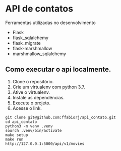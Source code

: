 # API de contatos
Ferramentas utilizadas no desenvolvimento
* Flask
* flask_sqlalchemy
* flask_migrate
* flask-marshmallow
* marshmallow_sqlalchemy


## Como executar o api localmente.

1. Clone o repositório.
2. Crie um virtualenv com python 3.7.
3. Ative o virtualenv.
4. Instale as dependências.
5. Execute o projeto.
6. Acesse o link.


```
git clone git@github.com:ffabiorj/api_contato.git
cd api_contato
python3 -m venv .venv
sourch .venv/bin/activate
make setup
make run
http://127.0.0.1:5000/api/v1/movies
```

